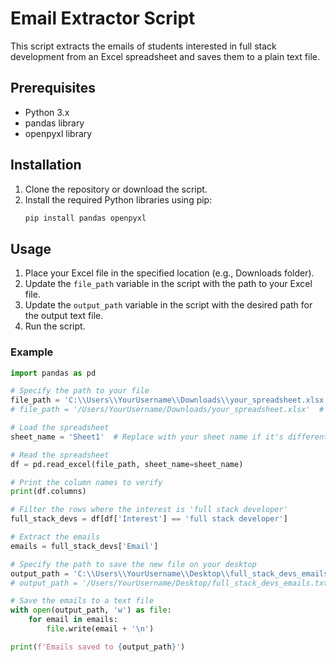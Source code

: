 # Email Extractor Script

This script extracts the emails of students interested in full stack development from an Excel spreadsheet and saves them to a plain text file.

## Prerequisites

- Python 3.x
- pandas library
- openpyxl library

## Installation

1. Clone the repository or download the script.
2. Install the required Python libraries using pip:
    ```bash
    pip install pandas openpyxl
    ```

## Usage

1. Place your Excel file in the specified location (e.g., Downloads folder).
2. Update the `file_path` variable in the script with the path to your Excel file.
3. Update the `output_path` variable in the script with the desired path for the output text file.
4. Run the script.

### Example

```python
import pandas as pd

# Specify the path to your file
file_path = 'C:\\Users\\YourUsername\\Downloads\\your_spreadsheet.xlsx'  # For Windows
# file_path = '/Users/YourUsername/Downloads/your_spreadsheet.xlsx'  # For macOS or Linux

# Load the spreadsheet
sheet_name = 'Sheet1'  # Replace with your sheet name if it's different

# Read the spreadsheet
df = pd.read_excel(file_path, sheet_name=sheet_name)

# Print the column names to verify
print(df.columns)

# Filter the rows where the interest is 'full stack developer'
full_stack_devs = df[df['Interest'] == 'full stack developer']

# Extract the emails
emails = full_stack_devs['Email']

# Specify the path to save the new file on your desktop
output_path = 'C:\\Users\\YourUsername\\Desktop\\full_stack_devs_emails.txt'  # For Windows
# output_path = '/Users/YourUsername/Desktop/full_stack_devs_emails.txt'  # For macOS or Linux

# Save the emails to a text file
with open(output_path, 'w') as file:
    for email in emails:
        file.write(email + '\n')

print(f'Emails saved to {output_path}')
